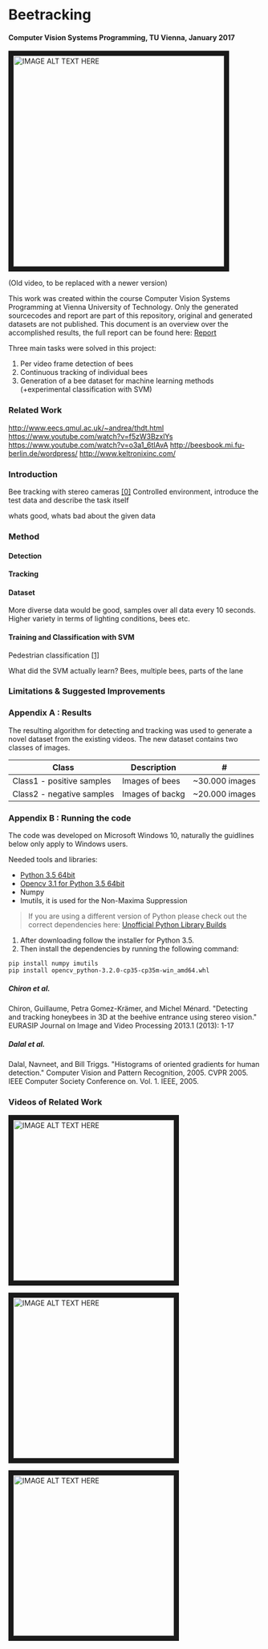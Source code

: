 # Beetracking
#### Computer Vision Systems Programming, TU Vienna, January 2017

<a href="https://www.youtube.com/watch?v=2fiYIid4Sl4
" target="_blank"><img src="http://img.youtube.com/vi/2fiYIid4Sl4/0.jpg" 
alt="IMAGE ALT TEXT HERE" width="420" border="10" /></a>

(Old video, to be replaced with a newer version)

This work was created within the course Computer Vision Systems Programming at Vienna University of Technology. Only the generated sourcecodes and report are part of this repository, original and generated datasets are not published. This document is an overview over the accomplished results, the full report can be found here: [Report](https://github.com/dschoerk/beetracking/blob/master/docs/finalreport.pdf)

Three main tasks were solved in this project:

1. Per video frame detection of bees
2. Continuous tracking of individual bees
3. Generation of a bee dataset for machine learning methods (+experimental classification with SVM)

### Related Work

http://www.eecs.qmul.ac.uk/~andrea/thdt.html
https://www.youtube.com/watch?v=f5zW3BzxlYs
https://www.youtube.com/watch?v=o3a1_6tIAvA
http://beesbook.mi.fu-berlin.de/wordpress/
http://www.keltronixinc.com/


### Introduction
Bee tracking with stereo cameras [[0]](#chiron-et-al)  Controlled environment, introduce the test data and describe the task itself

whats good, whats bad about the given data

### Method

#### Detection
#### Tracking
#### Dataset
More diverse data would be good, samples over all data every 10 seconds. Higher variety in terms of lighting conditions, bees etc.

#### Training and Classification with SVM


Pedestrian classification [[1]](#dalal-et-al)

What did the SVM actually learn? Bees, multiple bees, parts of the lane

### Limitations & Suggested Improvements


### Appendix A : Results
The resulting algorithm for detecting and tracking was used to generate a novel dataset from the existing videos.
The new dataset contains two classes of images.

Class | Description | #
--- | --- | ---
| Class1 - positive samples  | Images of bees  | ~30.000 images |
| Class2 - negative samples  | Images of backg | ~20.000 images |

### Appendix B : Running the code
The code was developed on Microsoft Windows 10, naturally the guidlines below only apply to Windows users.

Needed tools and libraries:
* [Python 3.5 64bit](https://www.python.org/downloads/release/python-353/ "Python 3.5 64bit")
* [Opencv 3.1 for Python 3.5 64bit](http://www.lfd.uci.edu/~gohlke/pythonlibs/f9r7rmd8/opencv_python-3.2.0-cp35-cp35m-win_amd64.whl "Unofficial Python Builds")
* Numpy
* Imutils, it is used for the Non-Maxima Suppression

> If you are using a different version of Python please check out the correct dependencies here: [Unofficial Python Library Builds](http://www.lfd.uci.edu/~gohlke/pythonlibs/ "Unofficial Python Builds")

1. After downloading follow the installer for Python 3.5. 
2. Then install the dependencies by running the following command:
```
pip install numpy imutils
pip install opencv_python‑3.2.0‑cp35‑cp35m‑win_amd64.whl

```

##### Chiron et al. 
Chiron, Guillaume, Petra Gomez-Krämer, and Michel Ménard. "Detecting and tracking honeybees in 3D at the beehive entrance using stereo vision." EURASIP Journal on Image and Video Processing 2013.1 (2013): 1-17

##### Dalal et al.
Dalal, Navneet, and Bill Triggs. "Histograms of oriented gradients for human detection." Computer Vision and Pattern Recognition, 2005. CVPR 2005. IEEE Computer Society Conference on. Vol. 1. IEEE, 2005.

### Videos of Related Work

<a href="https://www.youtube.com/watch?v=o3a1_6tIAvA
" target="_blank"><img src="http://img.youtube.com/vi/o3a1_6tIAvA/0.jpg" 
alt="IMAGE ALT TEXT HERE" width="320" border="10" /></a>

<a href="https://www.youtube.com/watch?v=f5zW3BzxlYs
" target="_blank"><img src="http://img.youtube.com/vi/f5zW3BzxlYs/0.jpg" 
alt="IMAGE ALT TEXT HERE" width="320" border="10" /></a>

<a href="https://www.youtube.com/watch?v=r50GwL_toBU
" target="_blank"><img src="http://img.youtube.com/vi/r50GwL_toBU/0.jpg" 
alt="IMAGE ALT TEXT HERE" width="320" border="10" /></a>

